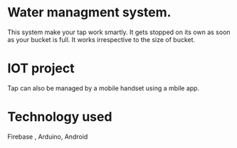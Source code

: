 # Water managment system.
This system make your tap work smartly. It gets stopped on its own as soon as your bucket is full. It works irrespective to the size of bucket. 

# IOT project 
Tap can also be managed by a mobile handset using a mbile app.

# Technology used 
Firebase , Arduino, Android
